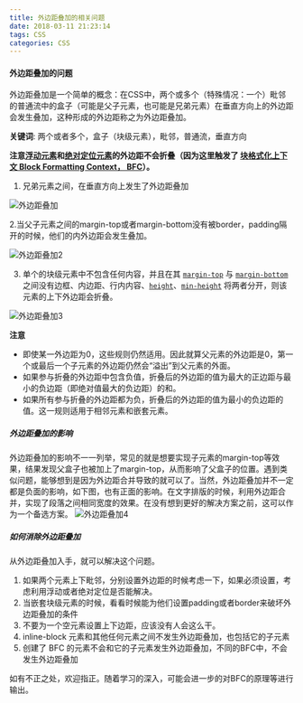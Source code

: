 ```yaml
---
title: 外边距叠加的相关问题
date: 2018-03-11 21:23:14
tags: CSS
categories: CSS
---
```


#### 外边距叠加的问题

外边距叠加是一个简单的概念：在CSS中，两个或多个（特殊情况：一个）毗邻的普通流中的盒子（可能是父子元素，也可能是兄弟元素）在垂直方向上的外边距会发生叠加，这种形成的外边距称之为外边距叠加。

**关键词**: 两个或者多个，盒子（块级元素），毗邻，普通流，垂直方向

**注意[浮动元素](https://developer.mozilla.org/zh-CN/docs/Web/CSS/float)和[绝对定位元素](https://developer.mozilla.org/zh-CN/docs/Web/CSS/position#absolute)的外边距不会折叠（因为这里触发了 [块格式化上下文 Block Formatting Context， BFC](https://developer.mozilla.org/zh-CN/docs/Web/Guide/CSS/Block_formatting_context)）。**

1. 兄弟元素之间，在垂直方向上发生了外边距叠加

![外边距叠加](https://github.com/askwuxue/askwuxue.github.io/assets/32808762/28236633-e035-4028-8340-be7740f7cf76)

2.当父子元素之间的margin-top或者margin-bottom没有被border，padding隔开的时候，他们的内外边距会发生叠加。

![外边距叠加2](https://github.com/askwuxue/askwuxue.github.io/assets/32808762/8229e47c-20a5-4366-bf8e-f5bf08900672)

3. 单个的块级元素中不包含任何内容，并且在其 [`margin-top`](https://developer.mozilla.org/zh-CN/docs/Web/CSS/margin-top) 与 [`margin-bottom`](https://developer.mozilla.org/zh-CN/docs/Web/CSS/margin-bottom) 之间没有边框、内边距、行内内容、[`height`](https://developer.mozilla.org/zh-CN/docs/Web/CSS/height)、[`min-height`](https://developer.mozilla.org/zh-CN/docs/Web/CSS/min-height) 将两者分开，则该元素的上下外边距会折叠。

![外边距叠加3](https://github.com/askwuxue/askwuxue.github.io/assets/32808762/7e0355ba-25ef-4750-aaf3-eb4153bba2aa)

**注意**


- 即使某一外边距为0，这些规则仍然适用。因此就算父元素的外边距是0，第一个或最后一个子元素的外边距仍然会“溢出”到父元素的外面。
- 如果参与折叠的外边距中包含负值，折叠后的外边距的值为最大的正边距与最小的负边距（即绝对值最大的负边距）的和。
- 如果所有参与折叠的外边距都为负，折叠后的外边距的值为最小的负边距的值。这一规则适用于相邻元素和嵌套元素。


##### 外边距叠加的影响

​	外边距叠加的影响不一一列举，常见的就是想要实现子元素的margin-top等效果，结果发现父盒子也被加上了margin-top，从而影响了父盒子的位置。遇到类似问题，能够想到是因为外边距合并导致的就可以了。当然，外边距叠加并不一定都是负面的影响，如下图，也有正面的影响。在文字排版的时候，利用外边距合并，实现了段落之间相同宽度的效果。在没有想到更好的解决方案之前，这可以作为一个备选方案。
![外边距叠加4](https://github.com/askwuxue/askwuxue.github.io/assets/32808762/9dff8f35-fcf2-4bdc-ac5a-0b4ecbd1dbdf)

##### 如何消除外边距叠加


从外边距叠加入手，就可以解决这个问题。
1. 如果两个元素上下毗邻，分别设置外边距的时候考虑一下，如果必须设置，考虑利用浮动或者绝对定位是否能解决。
2. 当嵌套块级元素的时候，看看时候能为他们设置padding或者border来破坏外边距叠加的条件
3. 不要为一个空元素设置上下边距，应该没有人会这么干。
4. inline-block 元素和其他任何元素之间不发生外边距叠加，也包括它的子元素
5. 创建了 BFC 的元素不会和它的子元素发生外边距叠加，不同的BFC中，不会发生外边距叠加


如有不正之处，欢迎指正。随着学习的深入，可能会进一步的对BFC的原理等进行输出。
